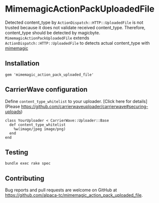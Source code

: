 # MimemagicActionPackUploadedFile

Detected content_type by `ActionDispatch::HTTP::UploadedFile` is not trusted because it does not validate received content_type.
Therefore, content_type should be detected by magicbyte.  `MimemagicActionPackUploadedFile` extends `ActionDispatch::HTTP::UploadedFile` to 
detects actual content_type with [mimemagic](https://github.com/minad/mimemagic)

## Installation

```
gem 'mimemagic_action_pack_uploaded_file'
```

## CarrierWave configuration

Define `content_type_whitelist` to your uploader.
[Click here for details](Please https://github.com/carrierwaveuploader/carrierwave#securing-uploads)

```
class YourUploader < CarrierWave::Uploader::Base
  def content_type_whitelist
    %w(image/jpeg image/png)
  end
end
```

## Testing

`bundle exec rake spec`

## Contributing

Bug reports and pull requests are welcome on GitHub at https://github.com/alpaca-tc/mimemagic_action_pack_uploaded_file.
